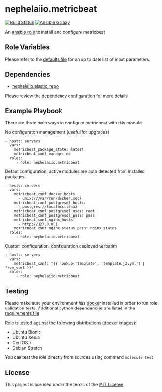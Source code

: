 # nephelaiio.metricbeat

[![Build Status](https://travis-ci.org/nephelaiio/ansible-role-metricbeat.svg?branch=master)](https://travis-ci.org/nephelaiio/ansible-role-metricbeat)
[![Ansible Galaxy](http://img.shields.io/badge/ansible--galaxy-nephelaiio.metricbeat-blue.svg)](https://galaxy.ansible.com/nephelaiio/metricbeat/)

An [ansible role](https://galaxy.ansible.com/nephelaiio/metricbeat) to install and configure metricbeat

## Role Variables

Please refer to the [defaults file](/defaults/main.yml) for an up to date list of input parameters.

## Dependencies

* [nephelaiio.elastic_repo](https://galaxy.ansible.com/nephelaiio/elastic_repo/)

Please review the [dependency configuration](/meta/main.yml) for more details

## Example Playbook

There are three main ways to configure metricbeat with this module:

No configuraton management (useful for upgrades)

```
- hosts: servers
  vars:
    metricbeat_package_state: latest
    metricbeat_conf_manage: no
  roles:
     - role: nephelaiio.metricbeat
```

Defaut configuration, active modules are auto detected from installed packages

```
- hosts: servers
  vars:
    metricbeat_conf_docker_hosts
      - unix:///var/run/docker.sock
    metricbeat_conf_postgresql_hosts:
      - postgres://localhost:5432
    metricbeat_conf_postgresql_user: root
    metricbeat_conf_postgresql_pass: pass
    metricbeat_conf_nginx_hosts:
      - http://127.0.0.1
    metricbeat_conf_nginx_status_path: nginx_status
  roles:
     - role: nephelaiio.metricbeat
```

Custom configuration, configuration deployed verbatim

```
- hosts: servers
  vars:
    metricbeat_conf: "{{ lookup('template', 'template.j2.yml') | from_yaml }}"
  roles:
     - role: nephelaiio.metricbeat
```

## Testing

Please make sure your environment has [docker](https://www.docker.com) installed in order to run role validation tests. Additional python dependencies are listed in the [requirements file](https://github.com/nephelaiio/ansible-role-requirements/blob/master/requirements.txt)

Role is tested against the following distributions (docker images):
  * Ubuntu Bionic
  * Ubuntu Xenial
  * CentOS 7
  * Debian Stretch

You can test the role directly from sources using command ` molecule test `

## License

This project is licensed under the terms of the [MIT License](/LICENSE)
